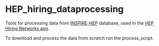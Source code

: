 # HEP_hiring_dataprocessing

Tools for processing data from [INSPIRE-HEP](http://inspirehep.net) database, used in the [HEP Hiring Networks app](https://daniel-pl.shinyapps.io/HEP_hiring/). 

To download and process the data from scratch run the process_script.
